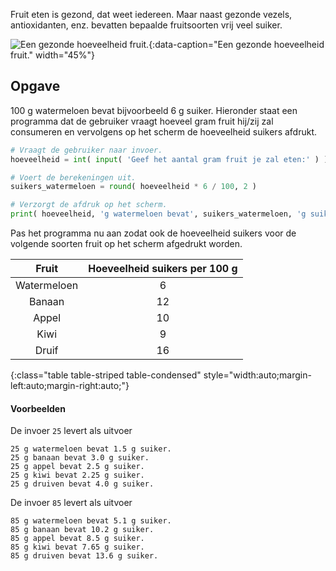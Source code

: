 Fruit eten is gezond, dat weet iedereen. Maar naast gezonde vezels, antioxidanten, enz. bevatten bepaalde fruitsoorten vrij veel suiker.

![Een gezonde hoeveelheid fruit.](media/alexander-schimmeck.jpg "Foto door Alexander Schimmeck op Unsplash."){:data-caption="Een gezonde hoeveelheid fruit." width="45%"}

## Opgave
100 g watermeloen bevat bijvoorbeeld 6 g suiker. Hieronder staat een programma dat de gebruiker vraagt hoeveel gram fruit hij/zij zal consumeren en vervolgens op het scherm de hoeveelheid suikers afdrukt.

```python
# Vraagt de gebruiker naar invoer.
hoeveelheid = int( input( 'Geef het aantal gram fruit je zal eten:' ) )

# Voert de berekeningen uit.
suikers_watermeloen = round( hoeveelheid * 6 / 100, 2 )

# Verzorgt de afdruk op het scherm.
print( hoeveelheid, 'g watermeloen bevat', suikers_watermeloen, 'g suiker.')
```

Pas het programma nu aan zodat ook de hoeveelheid suikers voor de volgende soorten fruit op het scherm afgedrukt worden.

| Fruit | Hoeveelheid suikers per 100 g |
|:--------:|:-------------:|
| Watermeloen  | 6 |
| Banaan | 12 |
| Appel | 10 |
| Kiwi | 9 |
| Druif | 16 |
{:class="table table-striped table-condensed" style="width:auto;margin-left:auto;margin-right:auto;"}

#### Voorbeelden
De invoer `25` levert als uitvoer
```
25 g watermeloen bevat 1.5 g suiker.
25 g banaan bevat 3.0 g suiker.
25 g appel bevat 2.5 g suiker.
25 g kiwi bevat 2.25 g suiker.
25 g druiven bevat 4.0 g suiker.

```

De invoer `85` levert als uitvoer
```
85 g watermeloen bevat 5.1 g suiker.
85 g banaan bevat 10.2 g suiker.
85 g appel bevat 8.5 g suiker.
85 g kiwi bevat 7.65 g suiker.
85 g druiven bevat 13.6 g suiker.
```